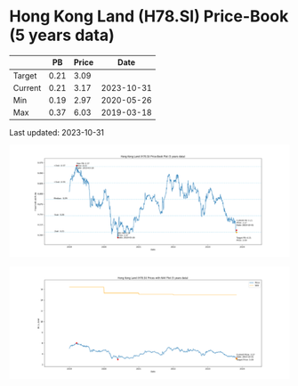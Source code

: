# Hong Kong Land (H78.SI) Price-Book (5 years data)

|     | PB   | Price | Date       |
|-----|------|-------|------------|
| Target | 0.21 | 3.09  |  |
| Current | 0.21 | 3.17  | 2023-10-31 |
| Min | 0.19 | 2.97  | 2020-05-26 |
| Max | 0.37 | 6.03  | 2019-03-18 |

Last updated: 2023-10-31

![Plot of Price-Book ratio for Hong Kong Land (H78.SI)](H78_pb_5.png)

![Plot of Price with NAV for Hong Kong Land (H78.SI)](H78_price_nav_5.png)
